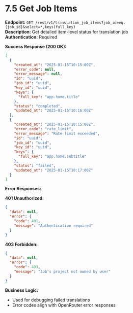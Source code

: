 # 7.5 Get Job Items

**Endpoint:** `GET /rest/v1/translation_job_items?job_id=eq.{job_id}&select=*,keys(full_key)`  
**Description:** Get detailed item-level status for translation job  
**Authentication:** Required

**Success Response (200 OK):**

```json
[
  {
    "created_at": "2025-01-15T10:15:00Z",
    "error_code": null,
    "error_message": null,
    "id": "uuid",
    "job_id": "uuid",
    "key_id": "uuid",
    "keys": {
      "full_key": "app.home.title"
    },
    "status": "completed",
    "updated_at": "2025-01-15T10:16:00Z"
  },
  {
    "created_at": "2025-01-15T10:15:00Z",
    "error_code": "rate_limit",
    "error_message": "Rate limit exceeded",
    "id": "uuid",
    "job_id": "uuid",
    "key_id": "uuid",
    "keys": {
      "full_key": "app.home.subtitle"
    },
    "status": "failed",
    "updated_at": "2025-01-15T10:17:00Z"
  }
]
```

**Error Responses:**

**401 Unauthorized:**

```json
{
  "data": null,
  "error": {
    "code": 401,
    "message": "Authentication required"
  }
}
```

**403 Forbidden:**

```json
{
  "data": null,
  "error": {
    "code": 403,
    "message": "Job's project not owned by user"
  }
}
```

**Business Logic:**

- Used for debugging failed translations
- Error codes align with OpenRouter error responses
